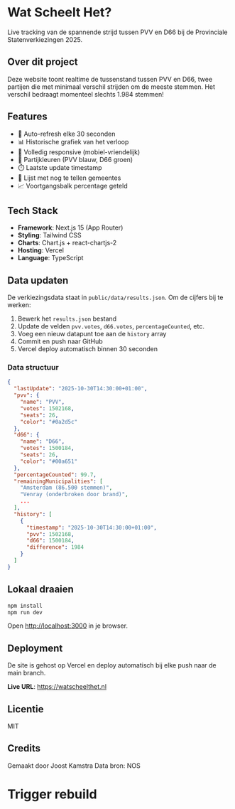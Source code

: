 # Wat Scheelt Het?

Live tracking van de spannende strijd tussen PVV en D66 bij de Provinciale Statenverkiezingen 2025.

## Over dit project

Deze website toont realtime de tussenstand tussen PVV en D66, twee partijen die met minimaal verschil strijden om de meeste stemmen. Het verschil bedraagt momenteel slechts 1.984 stemmen!

## Features

- 🔄 Auto-refresh elke 30 seconden
- 📊 Historische grafiek van het verloop
- 📱 Volledig responsive (mobiel-vriendelijk)
- 🎨 Partijkleuren (PVV blauw, D66 groen)
- ⏱️ Laatste update timestamp
- 📍 Lijst met nog te tellen gemeentes
- 📈 Voortgangsbalk percentage geteld

## Tech Stack

- **Framework**: Next.js 15 (App Router)
- **Styling**: Tailwind CSS
- **Charts**: Chart.js + react-chartjs-2
- **Hosting**: Vercel
- **Language**: TypeScript

## Data updaten

De verkiezingsdata staat in `public/data/results.json`. Om de cijfers bij te werken:

1. Bewerk het `results.json` bestand
2. Update de velden `pvv.votes`, `d66.votes`, `percentageCounted`, etc.
3. Voeg een nieuw datapunt toe aan de `history` array
4. Commit en push naar GitHub
5. Vercel deploy automatisch binnen 30 seconden

### Data structuur

```json
{
  "lastUpdate": "2025-10-30T14:30:00+01:00",
  "pvv": {
    "name": "PVV",
    "votes": 1502168,
    "seats": 26,
    "color": "#0a2d5c"
  },
  "d66": {
    "name": "D66",
    "votes": 1500184,
    "seats": 26,
    "color": "#00a651"
  },
  "percentageCounted": 99.7,
  "remainingMunicipalities": [
    "Amsterdam (86.500 stemmen)",
    "Venray (onderbroken door brand)",
    ...
  ],
  "history": [
    {
      "timestamp": "2025-10-30T14:30:00+01:00",
      "pvv": 1502168,
      "d66": 1500184,
      "difference": 1984
    }
  ]
}
```

## Lokaal draaien

```bash
npm install
npm run dev
```

Open [http://localhost:3000](http://localhost:3000) in je browser.

## Deployment

De site is gehost op Vercel en deploy automatisch bij elke push naar de main branch.

**Live URL**: https://watscheelthet.nl

## Licentie

MIT

## Credits

Gemaakt door Joost Kamstra
Data bron: NOS
# Trigger rebuild

